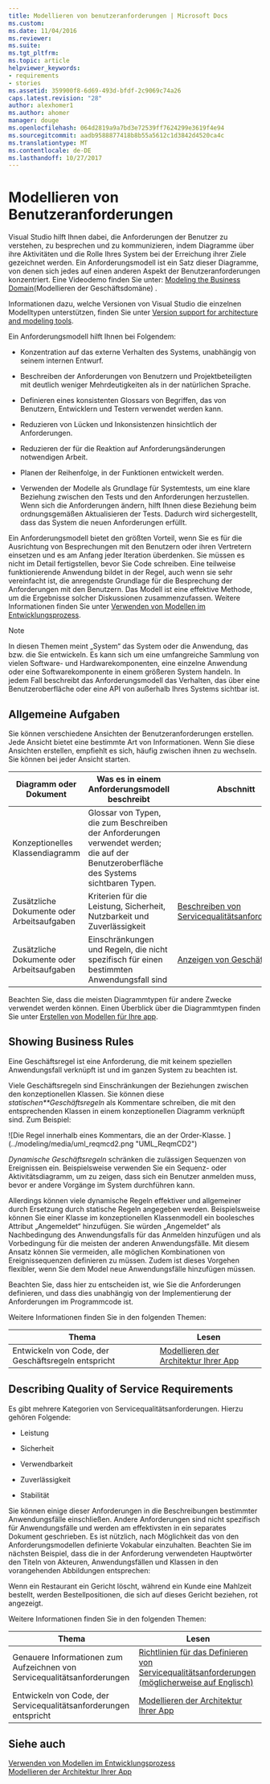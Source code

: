 ```yaml
---
title: Modellieren von benutzeranforderungen | Microsoft Docs
ms.custom: 
ms.date: 11/04/2016
ms.reviewer: 
ms.suite: 
ms.tgt_pltfrm: 
ms.topic: article
helpviewer_keywords:
- requirements
- stories
ms.assetid: 359900f8-6d69-493d-bfdf-2c9069c74a26
caps.latest.revision: "28"
author: alexhomer1
ms.author: ahomer
manager: douge
ms.openlocfilehash: 064d2819a9a7bd3e72539ff7624299e3619f4e94
ms.sourcegitcommit: aadb9588877418b8b55a5612c1d3842d4520ca4c
ms.translationtype: MT
ms.contentlocale: de-DE
ms.lasthandoff: 10/27/2017
---
```

# <a name="model-user-requirements"></a>Modellieren von Benutzeranforderungen
Visual Studio hilft Ihnen dabei, die Anforderungen der Benutzer zu verstehen, zu besprechen und zu kommunizieren, indem Diagramme über ihre Aktivitäten und die Rolle Ihres System bei der Erreichung ihrer Ziele gezeichnet werden. Ein Anforderungsmodell ist ein Satz dieser Diagramme, von denen sich jedes auf einen anderen Aspekt der Benutzeranforderungen konzentriert. Eine Videodemo finden Sie unter: [Modeling the Business Domain](http://channel9.msdn.com/posts/clinted/UML-with-VS-2010-Part-3-Modeling-the-Business-Domain/)(Modellieren der Geschäftsdomäne) .  
  
 Informationen dazu, welche Versionen von Visual Studio die einzelnen Modelltypen unterstützen, finden Sie unter [Version support for architecture and modeling tools](../modeling/what-s-new-for-design-in-visual-studio.md#VersionSupport).  
  
 Ein Anforderungsmodell hilft Ihnen bei Folgendem:  
  
-   Konzentration auf das externe Verhalten des Systems, unabhängig von seinem internen Entwurf.  
  
-   Beschreiben der Anforderungen von Benutzern und Projektbeteiligten mit deutlich weniger Mehrdeutigkeiten als in der natürlichen Sprache.  
  
-   Definieren eines konsistenten Glossars von Begriffen, das von Benutzern, Entwicklern und Testern verwendet werden kann.  
  
-   Reduzieren von Lücken und Inkonsistenzen hinsichtlich der Anforderungen.  
  
-   Reduzieren der für die Reaktion auf Anforderungsänderungen notwendigen Arbeit.  
  
-   Planen der Reihenfolge, in der Funktionen entwickelt werden.  
  
-   Verwenden der Modelle als Grundlage für Systemtests, um eine klare Beziehung zwischen den Tests und den Anforderungen herzustellen. Wenn sich die Anforderungen ändern, hilft Ihnen diese Beziehung beim ordnungsgemäßen Aktualisieren der Tests. Dadurch wird sichergestellt, dass das System die neuen Anforderungen erfüllt.  
  
 Ein Anforderungsmodell bietet den größten Vorteil, wenn Sie es für die Ausrichtung von Besprechungen mit den Benutzern oder ihren Vertretern einsetzen und es am Anfang jeder Iteration überdenken. Sie müssen es nicht im Detail fertigstellen, bevor Sie Code schreiben. Eine teilweise funktionierende Anwendung bildet in der Regel, auch wenn sie sehr vereinfacht ist, die anregendste Grundlage für die Besprechung der Anforderungen mit den Benutzern. Das Modell ist eine effektive Methode, um die Ergebnisse solcher Diskussionen zusammenzufassen. Weitere Informationen finden Sie unter [Verwenden von Modellen im Entwicklungsprozess](../modeling/use-models-in-your-development-process.md).  
  
> [!NOTE]
>  In diesen Themen meint „System“ das System oder die Anwendung, das bzw. die Sie entwickeln. Es kann sich um eine umfangreiche Sammlung von vielen Software- und Hardwarekomponenten, eine einzelne Anwendung oder eine Softwarekomponente in einem größeren System handeln. In jedem Fall beschreibt das Anforderungsmodell das Verhalten, das über eine Benutzeroberfläche oder eine API von außerhalb Ihres Systems sichtbar ist.  
  
## <a name="common-tasks"></a>Allgemeine Aufgaben  
 Sie können verschiedene Ansichten der Benutzeranforderungen erstellen.  Jede Ansicht bietet eine bestimmte Art von Informationen.  Wenn Sie diese Ansichten erstellen, empfiehlt es sich, häufig zwischen ihnen zu wechseln. Sie können bei jeder Ansicht starten.  
  
|Diagramm oder Dokument|Was es in einem Anforderungsmodell beschreibt|Abschnitt|  
|-------------------------|-----------------------------------------------|-------------|  
|Konzeptionelles Klassendiagramm|Glossar von Typen, die zum Beschreiben der Anforderungen verwendet werden; die auf der Benutzeroberfläche des Systems sichtbaren Typen.||  
|Zusätzliche Dokumente oder Arbeitsaufgaben|Kriterien für die Leistung, Sicherheit, Nutzbarkeit und Zuverlässigkeit|[Beschreiben von Servicequalitätsanforderungen](#QoSRequirements)|  
|Zusätzliche Dokumente oder Arbeitsaufgaben|Einschränkungen und Regeln, die nicht spezifisch für einen bestimmten Anwendungsfall sind|[Anzeigen von Geschäftsregeln](#BusinessRules)|  
  
 Beachten Sie, dass die meisten Diagrammtypen für andere Zwecke verwendet werden können. Einen Überblick über die Diagrammtypen finden Sie unter [Erstellen von Modellen für Ihre app](../modeling/create-models-for-your-app.md).
  
##  <a name="BusinessRules"></a> Showing Business Rules  
 Eine Geschäftsregel ist eine Anforderung, die mit keinem speziellen Anwendungsfall verknüpft ist und im ganzen System zu beachten ist.  
  
 Viele Geschäftsregeln sind Einschränkungen der Beziehungen zwischen den konzeptionellen Klassen. Sie können diese *statischen**Geschäftsregeln* als Kommentare schreiben, die mit den entsprechenden Klassen in einem konzeptionellen Diagramm verknüpft sind. Zum Beispiel:  
  
 ![Die Regel innerhalb eines Kommentars, die an der Order-Klasse. ] (../modeling/media/uml_reqmcd2.png "UML_ReqmCD2")  
  
 *Dynamische Geschäftsregeln* schränken die zulässigen Sequenzen von Ereignissen ein. Beispielsweise verwenden Sie ein Sequenz- oder Aktivitätsdiagramm, um zu zeigen, dass sich ein Benutzer anmelden muss, bevor er andere Vorgänge im System durchführen kann.  
  
 Allerdings können viele dynamische Regeln effektiver und allgemeiner durch Ersetzung durch statische Regeln angegeben werden. Beispielsweise können Sie einer Klasse im konzeptionellen Klassenmodell ein boolesches Attribut „Angemeldet“ hinzufügen. Sie würden „Angemeldet“ als Nachbedingung des Anwendungsfalls für das Anmelden hinzufügen und als Vorbedingung für die meisten der anderen Anwendungsfälle. Mit diesem Ansatz können Sie vermeiden, alle möglichen Kombinationen von Ereignissequenzen definieren zu müssen. Zudem ist dieses Vorgehen flexibler, wenn Sie dem Model neue Anwendungsfälle hinzufügen müssen.  
  
 Beachten Sie, dass hier zu entscheiden ist, wie Sie die Anforderungen definieren, und dass dies unabhängig von der Implementierung der Anforderungen im Programmcode ist.  
  
 Weitere Informationen finden Sie in den folgenden Themen:  
  
|Thema|Lesen|  
|--------------------|----------|  
|Entwickeln von Code, der Geschäftsregeln entspricht|[Modellieren der Architektur Ihrer App](../modeling/model-your-app-s-architecture.md)|  
  
##  <a name="QoSRequirements"></a> Describing Quality of Service Requirements  
 Es gibt mehrere Kategorien von Servicequalitätsanforderungen. Hierzu gehören Folgende:  
  
-   Leistung  
  
-   Sicherheit  
  
-   Verwendbarkeit  
  
-   Zuverlässigkeit  
  
-   Stabilität  
  
 Sie können einige dieser Anforderungen in die Beschreibungen bestimmter Anwendungsfälle einschließen. Andere Anforderungen sind nicht spezifisch für Anwendungsfälle und werden am effektivsten in ein separates Dokument geschrieben. Es ist nützlich, nach Möglichkeit das von den Anforderungsmodellen definierte Vokabular einzuhalten. Beachten Sie im nächsten Beispiel, dass die in der Anforderung verwendeten Hauptwörter den Titeln von Akteuren, Anwendungsfällen und Klassen in den vorangehenden Abbildungen entsprechen:  
  
 Wenn ein Restaurant ein Gericht löscht, während ein Kunde eine Mahlzeit bestellt, werden Bestellpositionen, die sich auf dieses Gericht beziehen, rot angezeigt.  
  
 Weitere Informationen finden Sie in den folgenden Themen:  
  
|Thema|Lesen|  
|--------------------|----------|  
|Genauere Informationen zum Aufzeichnen von Servicequalitätsanforderungen|[Richtlinien für das Definieren von Servicequalitätsanforderungen (möglicherweise auf Englisch)](http://msdn.microsoft.com/en-us/9677a437-c2cb-4ac4-8c2d-4e3350005f06)|  
|Entwickeln von Code, der Servicequalitätsanforderungen entspricht|[Modellieren der Architektur Ihrer App](../modeling/model-your-app-s-architecture.md)|  
  
## <a name="see-also"></a>Siehe auch  
 [Verwenden von Modellen im Entwicklungsprozess](../modeling/use-models-in-your-development-process.md)   
 [Modellieren der Architektur Ihrer App](../modeling/model-your-app-s-architecture.md)   
